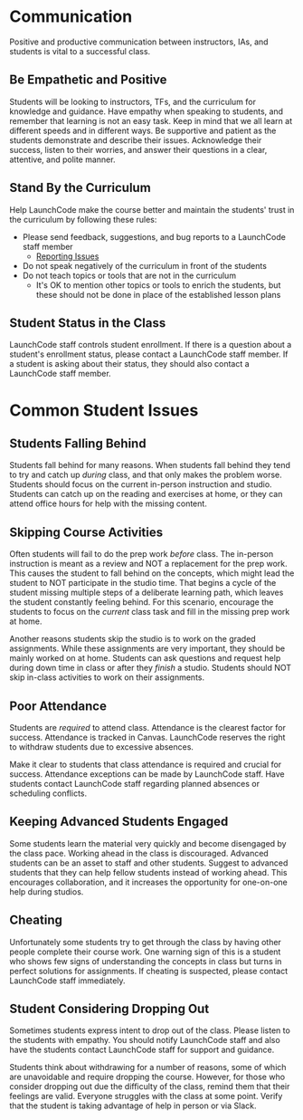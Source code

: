 # Communication
Positive and productive communication between instructors, IAs, and students is vital to a successful class.

## Be Empathetic and Positive
Students will be looking to instructors, TFs, and the curriculum for knowledge and guidance. Have empathy when speaking to students, and remember that learning is not an easy task. Keep in mind that we all learn at different speeds and in different ways. Be supportive and patient as the students demonstrate and describe their issues. Acknowledge their success, listen to their worries, and answer their questions in a clear, attentive, and polite manner.

## Stand By the Curriculum
Help LaunchCode make the course better and maintain the students' trust in the curriculum by following these rules:
* Please send feedback, suggestions, and bug reports to a LaunchCode staff member
    * [Reporting Issues](https://github.com/LaunchCodeEducation/data-analysis-curriculum/wiki/Course-Overview-and-Structure#Bug-and-Issue-Reporting)
* Do not speak negatively of the curriculum in front of the students
* Do not teach topics or tools that are not in the curriculum
  * It's OK to mention other topics or tools to enrich the students, but these should not be done in place of the established lesson plans

## Student Status in the Class
LaunchCode staff controls student enrollment. If there is a question about a student's enrollment status, please contact a LaunchCode staff member. If a student is asking about their status, they should also contact a LaunchCode staff member.

# Common Student Issues
## Students Falling Behind
Students fall behind for many reasons. When students fall behind they tend to try and catch up *during* class, and that only makes the problem worse. Students should focus on the current in-person instruction and studio. Students can catch up on the reading and exercises at home, or they can attend office hours for help with the missing content.

## Skipping Course Activities
Often students will fail to do the prep work *before* class. The in-person instruction is meant as a review and NOT a replacement for the prep work. This causes the student to fall behind on the concepts, which might lead the student to NOT participate in the studio time. That begins a cycle of the student missing multiple steps of a deliberate learning path, which leaves the student constantly feeling behind. For this scenario, encourage the students to focus on the _current_ class task and fill in the missing prep work at home.

Another reasons students skip the studio is to work on the graded assignments. While these assignments are very important, they should be mainly worked on at home. Students can ask questions and request help during down time in class or after they *finish* a studio. Students should NOT skip in-class activities to work on their assignments.

## Poor Attendance 
Students are *required* to attend class. Attendance is the clearest factor for success. Attendance is tracked in Canvas. LaunchCode reserves the right to withdraw students due to excessive absences.

Make it clear to students that class attendance is required and crucial for success. Attendance exceptions can be made by LaunchCode staff. Have students contact LaunchCode staff regarding planned absences or scheduling conflicts.

## Keeping Advanced Students Engaged
Some students learn the material very quickly and become disengaged by the class pace. Working ahead in the class is discouraged. Advanced students can be an asset to staff and other students. Suggest to advanced students that they can help fellow students instead of working ahead. This encourages collaboration, and it increases the opportunity for one-on-one help during studios.

## Cheating
Unfortunately some students try to get through the class by having other people complete their course work. One warning sign of this is a student who shows few signs of understanding the concepts in class but turns in perfect solutions for assignments. If cheating is suspected, please contact LaunchCode staff immediately.

## Student Considering Dropping Out
Sometimes students express intent to drop out of the class. Please listen to the students with empathy. You should notify LaunchCode staff and also have the students contact LaunchCode staff for support and guidance.

Students think about withdrawing for a number of reasons, some of which are unavoidable and require dropping the course. However, for those who consider dropping out due the difficulty of the class, remind them that their feelings are valid. Everyone struggles with the class at some point. Verify that the student is taking advantage of help in person or via Slack.